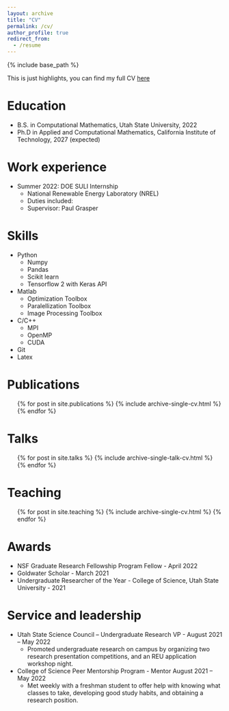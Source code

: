 ```yaml
---
layout: archive
title: "CV"
permalink: /cv/
author_profile: true
redirect_from:
  - /resume
---
```


{% include base_path %}

This is just highlights, you can find my full CV [here](files/Santana_CV.docx.pdf)

Education
======
* B.S. in Computational Mathematics, Utah State University, 2022
* Ph.D in Applied and Computational Mathematics, California Institute of Technology, 2027 (expected)

Work experience
======
* Summer 2022: DOE SULI Internship
  * National Renewable Energy Laboratory (NREL)
  * Duties included: 
  * Supervisor: Paul Grasper

  
Skills
======
* Python
  * Numpy
  * Pandas
  * Scikit learn
  * Tensorflow 2 with Keras API
* Matlab
  * Optimization Toolbox
  * Paralellization Toolbox
  * Image Processing Toolbox
* C/C++
  * MPI
  * OpenMP
  * CUDA
* Git
* Latex

Publications
======
  <ul>{% for post in site.publications %}
    {% include archive-single-cv.html %}
  {% endfor %}</ul>
  
Talks
======
  <ul>{% for post in site.talks %}
    {% include archive-single-talk-cv.html %}
  {% endfor %}</ul>
  
Teaching
======
  <ul>{% for post in site.teaching %}
    {% include archive-single-cv.html %}
  {% endfor %}</ul>
  
Awards
======
* NSF Graduate Research Fellowship Program Fellow - April 2022
* Goldwater Scholar - March 2021
* Undergraduate Researcher of the Year - College of Science, Utah State University - 2021

  
Service and leadership
======
* Utah State Science Council – Undergraduate Research VP - August 2021  – May 2022
  * Promoted undergraduate research on campus by organizing two research presentation competitions, and an REU application workshop night.
* College of Science Peer Mentorship Program - Mentor August 2021 – May 2022
  * Met weekly with a freshman student to offer help with knowing what classes to take, developing good study habits, and obtaining a research position.

